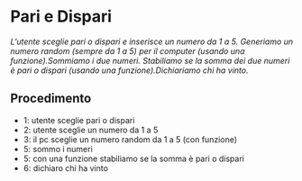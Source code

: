 # Pari e Dispari

_L’utente sceglie pari o dispari e inserisce un numero da 1 a 5. Generiamo un numero random (sempre da 1 a 5) per il computer (usando una funzione).Sommiamo i due numeri. Stabiliamo se la somma dei due numeri è pari o dispari (usando una funzione).Dichiariamo chi ha vinto._

## Procedimento

- 1: utente sceglie pari o dispari
- 2: utente sceglie un numero da 1 a 5
- 3: il pc sceglie un numero random da 1 a 5 (con funzione)
- 5: sommo i numeri
- 5: con una funzione stabiliamo se la somma è pari o dispari
- 6: dichiaro chi ha vinto
